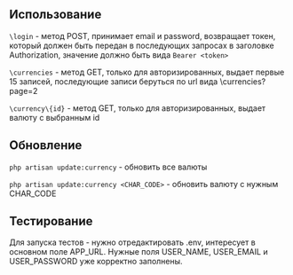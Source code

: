 ## Использование
`\login` - метод POST, принимает email и password, возвращает токен, который должен быть передан в последующих запросах в заголовке Authorization, значение должно быть вида `Bearer <token>`

`\currencies` - метод GET, только для авторизированных, выдает первые 15 записей, последующие записи беруться по url вида \currencies?page=2

`\currency\{id}` - метод GET, только для авторизированных, выдает валюту с выбранным id

## Обновление
`php artisan update:currency` - обновить все валюты

`php artisan update:currency <CHAR_CODE>` - обновить валюту с нужным CHAR_CODE

## Тестирование
Для запуска тестов - нужно отредактировать .env, интересует в основном поле APP_URL. Нужные поля USER_NAME, USER_EMAIL и USER_PASSWORD уже корректно заполнены.

